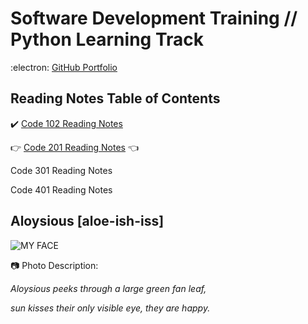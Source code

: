 # Software Development Training // Python Learning Track

:electron: [GitHub Portfolio](https://github.com/AL0YSI0US) 

## Reading Notes Table of Contents 

:heavy_check_mark: [Code 102 Reading Notes](CodeFellows_102.md)

:point_right: [Code 201 Reading Notes](code201toc.md) :point_left:

Code 301 Reading Notes

Code 401 Reading Notes

## Aloysious [aloe-ish-iss]





![MY FACE](https://miro.medium.com/max/121/1*uNH6r8IUEzVFGI2dYZUPCQ.jpeg)

:camera: Photo Description:

*Aloysious peeks through a large green fan leaf,*

*sun kisses their only visible eye, they are happy.*
